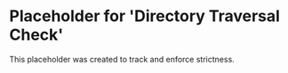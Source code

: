 ﻿# Placeholder for 'Directory Traversal Check'
This placeholder was created to track and enforce strictness.
